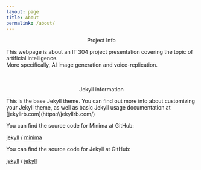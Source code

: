 ```yaml
---
layout: page
title: About
permalink: /about/
---
```


<p align="center">Project Info</p>
This webpage is about an IT 304 project presentation covering the topic of artificial intelligence. </br>
More specifically, AI image generation and voice-replication.

<br />
<br />
<br />
<p align="center">Jekyll information</p>
This is the base Jekyll theme. You can find out more info about customizing your Jekyll theme, as well as basic Jekyll usage documentation at [jekyllrb.com](https://jekyllrb.com/)

You can find the source code for Minima at GitHub:

[jekyll][jekyll-organization] / [minima](https://github.com/jekyll/minima)

You can find the source code for Jekyll at GitHub:

[jekyll][jekyll-organization] / [jekyll](https://github.com/jekyll/jekyll)

[jekyll-organization]: https://github.com/jekyll

